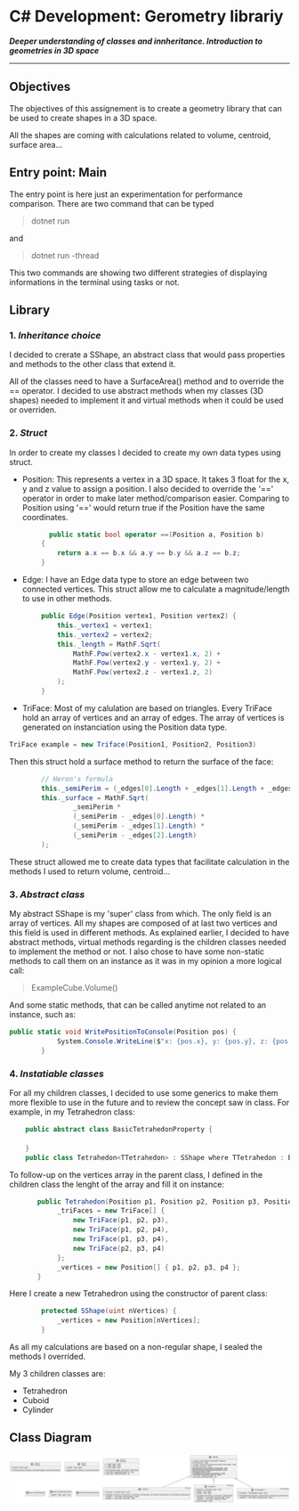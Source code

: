 # C# Development: Gerometry librariy
**_Deeper understanding of classes and innheritance. Introduction to geometries in 3D space_**

---
## Objectives

The objectives of this assignement is to create a geometry library that can be used to create shapes in a 3D space.

All the shapes are coming with calculations related to volume, centroid, surface area...

## Entry point: Main

The entry point is here just an experimentation for performance comparison. There are two command that can be typed 
> dotnet run

and
> dotnet run -thread

This two commands are showing two different strategies of displaying informations in the terminal using tasks or not.


## Library

### 1. ***Inheritance choice***
I decided to crerate a SShape, an abstract class that would pass properties and methods to the other class that extend it.

All of the classes need to have a SurfaceArea() method and to override the == operator. I decided to use abstract methods when my classes (3D shapes) needed to implement it and virtual methods when it could be used or overriden.

### 2. ***Struct***
In order to create my classes I decided to create my own data types using struct.
- Position: This represents a vertex in a 3D space. It takes 3 float for the x, y and z value to assign a position. I also decided to override the '==' operator in order to make later method/comparison easier. Comparing to Position using '==' would return true if the Position have the same coordinates.
```csharp
          public static bool operator ==(Position a, Position b)
        {
            return a.x == b.x && a.y == b.y && a.z == b.z;
        }
```
- Edge: I have an Edge data type to store an edge between two connected vertices. This struct allow me to calculate a magnitude/length to use in other methods.
```csharp
        public Edge(Position vertex1, Position vertex2) {
            this._vertex1 = vertex1;
            this._vertex2 = vertex2;
            this._length = MathF.Sqrt(
                MathF.Pow(vertex2.x - vertex1.x, 2) +
                MathF.Pow(vertex2.y - vertex1.y, 2) +
                MathF.Pow(vertex2.z - vertex1.z, 2)
            );
        }
```
- TriFace: Most of my calulation are based on triangles. Every TriFace hold an array of vertices and an array of edges. The array of vertices is generated on instanciation using the Position data type.
```csharp
TriFace example = new Triface(Position1, Position2, Position3)
``` 
Then this struct hold a surface method to return the surface of the face:
```csharp
        // Heron's formula
        this._semiPerim = (_edges[0].Length + _edges[1].Length + _edges[2].Length) / 2;
        this._surface = MathF.Sqrt(
                _semiPerim *
                (_semiPerim - _edges[0].Length) *
                (_semiPerim - _edges[1].Length) *
                (_semiPerim - _edges[2].Length)
        );
```
These struct allowed me to create data types that facilitate calculation in the methods I used to return volume, centroid...

### 3. ***Abstract class***

My abstract SShape is my 'super' class from which.
The only field is an array of vertices. All my shapes are composed of at last two vertices and this field is used in different methods.
As explained earlier, I decided to have abstract methods, virtual methods regarding is the children classes needed to implement the method or not.
I also chose to have some non-static methods to call them on an instance as it was in my opinion a more logical call:
> ExampleCube.Volume()

And some static methods, that can be called anytime not related to an instance, such as: 
```csharp
public static void WritePositionToConsole(Position pos) {
            System.Console.WriteLine($"x: {pos.x}, y: {pos.y}, z: {pos.z}");                     
        }
```


### 4. ***Instatiable classes***

For all my children classes, I decided to use some generics to make them more flexible to use in the future and to review the concept saw in class.
For example, in my Tetrahedron class:
```csharp
    public abstract class BasicTetrahedonProperty {

    }
    public class Tetrahedon<TTetrahedon> : SShape where TTetrahedon : BasicTetrahedonProperty, new ()
```

To follow-up on the vertices array in the parent class, I defined in the children class the lenght of the array and fill it on instance:
```csharp
       public Tetrahedon(Position p1, Position p2, Position p3, Position p4) : base(4) {  
            _triFaces = new TriFace[] {
                new TriFace(p1, p2, p3), 
                new TriFace(p1, p2, p4), 
                new TriFace(p1, p3, p4), 
                new TriFace(p2, p3, p4)            
            };
            _vertices = new Position[] { p1, p2, p3, p4 };
       }
```
Here I create a new Tetrahedron using the constructor of parent class:
```csharp
        protected SShape(uint nVertices) {
            _vertices = new Position[nVertices];
        }
```

As all my calculations are based on a non-regular shape, I sealed the methods I overrided.

My 3 children classes are:
- Tetrahedron
- Cuboid
- Cylinder

## Class Diagram


![diagram](lLHVRzCm47_Ffx3sb8hjOHj_K5MDRMMm1nugMi43Gi9DRgrH6WVxKjgLVdVEYnr7ILmg98XKrNVdkv_lTt-kDNA5vIgBaenhpMPAlEC9iD58eoeJlBfYkuZHzyoPuZKeXCtvS2ArG27pKrPfBZgQorepi36cfNemuOVi8PCS2MO1X17jBVnTkkZ59lqnm0xc0-GBN0PHtFK-96UBDtGQFlcVictZ_5YV7Tgc3MJYcdzht_x1.png)